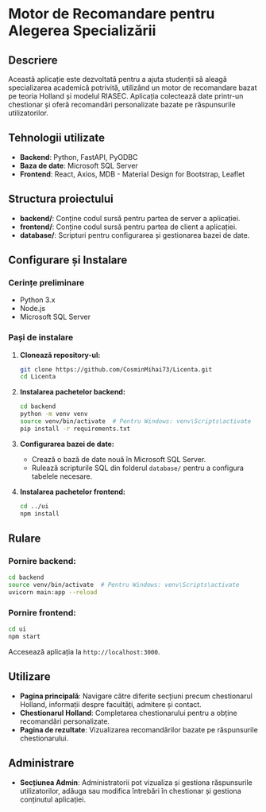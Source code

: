 # Motor de Recomandare pentru Alegerea Specializării

## Descriere
Această aplicație este dezvoltată pentru a ajuta studenții să aleagă specializarea academică potrivită, utilizând un motor de recomandare bazat pe teoria Holland și modelul RIASEC. Aplicația colectează date printr-un chestionar și oferă recomandări personalizate bazate pe răspunsurile utilizatorilor.

## Tehnologii utilizate
- **Backend**: Python, FastAPI, PyODBC
- **Baza de date**: Microsoft SQL Server
- **Frontend**: React, Axios, MDB - Material Design for Bootstrap, Leaflet

## Structura proiectului
- **backend/**: Conține codul sursă pentru partea de server a aplicației.
- **frontend/**: Conține codul sursă pentru partea de client a aplicației.
- **database/**: Scripturi pentru configurarea și gestionarea bazei de date.

## Configurare și Instalare
### Cerințe preliminare
- Python 3.x
- Node.js
- Microsoft SQL Server

### Pași de instalare

1. **Clonează repository-ul:**
    ```bash
    git clone https://github.com/CosminMihai73/Licenta.git
    cd Licenta
    ```

2. **Instalarea pachetelor backend:**
    ```bash
    cd backend
    python -m venv venv
    source venv/bin/activate  # Pentru Windows: venv\Scripts\activate
    pip install -r requirements.txt
    ```

3. **Configurarea bazei de date:**
    - Crează o bază de date nouă în Microsoft SQL Server.
    - Rulează scripturile SQL din folderul `database/` pentru a configura tabelele necesare.

4. **Instalarea pachetelor frontend:**
    ```bash
    cd ../ui
    npm install
    ```

## Rulare
### Pornire backend:
```bash
cd backend
source venv/bin/activate  # Pentru Windows: venv\Scripts\activate
uvicorn main:app --reload
```

### Pornire frontend:
```bash
cd ui
npm start
```

Accesează aplicația la `http://localhost:3000`.

## Utilizare
- **Pagina principală**: Navigare către diferite secțiuni precum chestionarul Holland, informații despre facultăți, admitere și contact.
- **Chestionarul Holland**: Completarea chestionarului pentru a obține recomandări personalizate.
- **Pagina de rezultate**: Vizualizarea recomandărilor bazate pe răspunsurile chestionarului.

## Administrare
- **Secțiunea Admin**: Administratorii pot vizualiza și gestiona răspunsurile utilizatorilor, adăuga sau modifica întrebări în chestionar și gestiona conținutul aplicației.

